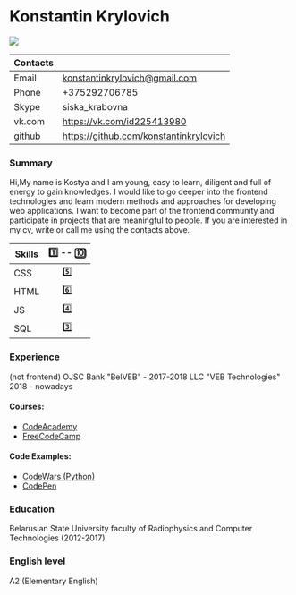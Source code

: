 # Konstantin Krylovich

![](https://avatars1.githubusercontent.com/u/22011726?s=300&u=7b8764feb250dc5e3cf8776e4a612275971797df&v=4)

| Contacts| |
| ------ | ------ |
| Email | konstantinkrylovich@gmail.com |
| Phone | +375292706785 |
| Skype | siska_krabovna |
| vk.com | https://vk.com/id225413980 |
|github|https://github.com/konstantinkrylovich|
### Summary
Hi,My name is Kostya and I am young, easy to learn, diligent and full of energy to gain knowledges. I would like to go deeper into the frontend technologies and learn modern methods and approaches for developing web applications.
I want to become part of the frontend community and participate in projects that are meaningful to people.
If you are interested in my cv, write or call me using the contacts above.

|  Skills|:one: -- :keycap_ten: |
| ------ | :------: |
| CSS | :five: |
| HTML | :six: |
| JS | :four:|
| SQL | :three: |

### Experience
(not frontend)
OJSC Bank "BelVEB"  - 2017-2018
LLC "VEB Technologies" 2018 - nowadays
#### Courses:
- [CodeAcademy](https://www.codecademy.com/users/konstantinkrylovich/achievements)
- [FreeCodeCamp](https://www.freecodecamp.org/konstantinkrylovich)
#### Code Examples:
- [CodeWars (Python)](https://www.codewars.com/users/konstantinkrylovich/completed_solutions)
- [CodePen](https://codepen.io/konstantinkrylovich/)

### Education
Belarusian State University faculty of Radiophysics and Computer Technologies (2012-2017)

### English level
A2 (Elementary English)